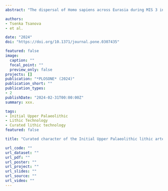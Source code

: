 ```yaml
---
abstract: "The dispersal of Homo sapiens across Eurasia during MIS 3 in the Late Pleistocene is marked by technological shifts and other behavioral changes, known in the archaeological record under the term of Initial Upper Paleolithic (IUP). Bacho Kiro Cave in north Bulgaria, re-excavated by us from 2015 to 2021, is one of the reference sites for this phenomenon. The newly excavated lithic assemblages dated by radiocarbon between 45,040 and 43,280 cal BP and attributed to Homo sapiens encompass more than two thousand lithic artifacts. The lithics, primarily from Layer N1-I, exist amid diverse fauna remains, human fossils, pierced animal teeth pendants, and sediment with high organic content. This article focuses on the technological aspects of the IUP lithics, covering raw material origin and use-life, blank production, on-site knapping activities, re-flaking of lithic implements, and the state of retouched lithic components. We apply petrography for the identification of silicites and other used stones. We employ chaîne opératoire and reduction sequence approaches to profile the lithics techno-typologically and explore the lithic economy, particularly blade production methods, knapping techniques, and artifact curation. Raw material analysis reveals Lower Cretaceous flints from Ludogorie and Upper Cretaceous flints from the Danube region, up to 190 km and 130 km, respectively, from Bacho Kiro Cave, indicating long-distance mobility and finished products transport. Imported lithic implements, were a result of unidirectional and bidirectional non-Levallois laminar technology, likely of volumetric concept. Systematic on-anvil techniques (bipolar knapping) and tool segmentation indicate re-flaking and reshaping of lithic implements, reflecting on-site curation and multifaceted lithic economy. A limited comparison with other IUP sites reveals certain shared features and also regional variations. Bacho Kiro Cave significantly contributes to understanding the technological and behavioral evolution of early Homo sapiens in western Eurasia."

authors:
- Tsenka Tsanova
- et al.

date: "2024"
doi: "https://doi.org/10.1371/journal.pone.0307435"

featured: false
image:
  caption: ""
  focal_point: ""
  preview_only: false
projects: []
publication: "*PLOSONE* (2024)"
publication_short: ""
publication_types:
- 2
publishDate: "2024-02-31T00:00:00Z"
summary: xxx.

tags:
- Initial Upper Palaeolithic
- Lithic Technology
- Curated lithic technology
featured: false

title: "Curated character of the Initial Upper Palaeolithic lithic artefact assemblages in Bacho Kiro Cave (Bulgaria)"

url_code: ""
url_dataset: ""
url_pdf: ""
url_poster: ""
url_project: ""
url_slides: ""
url_source: ""
url_video: ""
---
```

